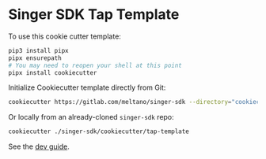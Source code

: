 # Singer SDK Tap Template

To use this cookie cutter template:

```bash
pip3 install pipx
pipx ensurepath
# You may need to reopen your shell at this point
pipx install cookiecutter
```

Initialize Cookiecutter template directly from Git:

```bash
cookiecutter https://gitlab.com/meltano/singer-sdk --directory="cookiecutter/tap-template"
```

Or locally from an already-cloned `singer-sdk` repo:

```bash
cookiecutter ./singer-sdk/cookiecutter/tap-template
```

See the [dev guide](https://gitlab.com/meltano/singer-sdk/-/blob/main/docs/dev_guide.md).

